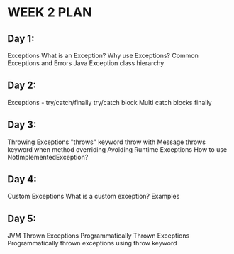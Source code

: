 # WEEK 2 PLAN

## Day 1:

Exceptions
What is an Exception?
Why use Exceptions?
Common Exceptions and Errors
Java Exception class hierarchy

## Day 2:

Exceptions - try/catch/finally
try/catch block
Multi catch blocks
finally

## Day 3:

Throwing Exceptions
"throws" keyword
throw with Message
throws keyword when method overriding
Avoiding Runtime Exceptions
How to use NotImplementedException?

## Day 4:

Custom Exceptions
What is a custom exception?
Examples

## Day 5:

JVM Thrown Exceptions
Programmatically Thrown Exceptions
Programmatically thrown exceptions using throw keyword